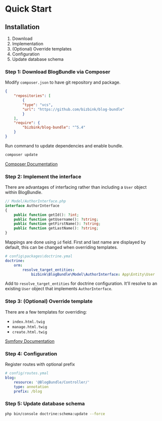 Quick Start
===========

Installation
------------

1. Download
2. Implementation
3. (Optional) Override templates
4. Configuration
5. Update database schema

### Step 1: Download BlogBundle via Composer

Modify `composer.json` to have git repository and package.

```json
{
    "repositories": [
        {
        "type": "vcs",
        "url": "https://github.com/bizbink/blog-bundle"
        }
    ],
    "require": {
        "bizbink/blog-bundle": "^5.4"
    }
}
```

Run command to update dependencies and enable bundle.

```bash
composer update
```

[Composer Documentation](https://getcomposer.org/doc/05-repositories.md#vcs)

### Step 2: Implement the interface

There are advantages of interfacing rather than including a `User` object within BlogBundle.

```php
// Model/AuthorInterface.php
interface AuthorInterface
{
    public function getId(): ?int;
    public function getUsername(): ?string;
    public function getFirstName(): ?string;
    public function getLastName(): ?string;
}
```

Mappings are done using `id` field. First and last name are displayed by default, this can be changed when overriding templates.

```yaml
# config\packages\doctrine.ymal
doctrine:
    orm:
        resolve_target_entities:
            bizbink\BlogBundle\Model\AuthorInterface: App\Entity\User
```

Add to `resolve_target_entities` for doctrine configuration. It'll resolve to an existing `User` object that implements `AuthorInterface`.

### Step 3: (Optional) Override template

There are a few templates for overriding:

- `index.html.twig`
- `manage.html.twig`
- `create.html.twig`

[Symfony Documentation](https://symfony.com/doc/5.4/templating/overriding.html)

### Step 4: Configuration

Register routes with optional prefix
```yaml
# config/routes.ymal
blog:
    resource: '@BlogBundle/Controller/'
    type: annotation
    prefix: /blog
```

### Step 5: Update database schema

```bash
php bin/console doctrine:schema:update --force
```